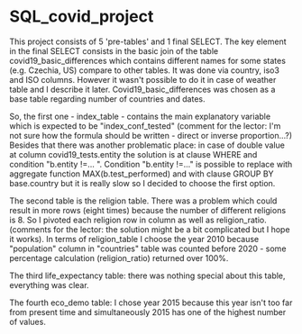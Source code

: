 # SQL_covid_project

This project consists of 5 'pre-tables' and 1 final SELECT. The key element in the final SELECT consists in the basic join of the table covid19_basic_differences which contains different names for some states (e.g. Czechia, US) compare to other tables. It was done via country, iso3 and ISO columns. However it wasn't possible to do it in case of weather table and I describe it later. Covid19_basic_differences was chosen as a base table regarding number of countries and dates.

So, the first one - index_table - contains the main explanatory variable which is expected to be "index_conf_tested" (comment for the lector: I'm not sure how the formula should be written - direct or inverse proportion...?)
Besides that there was another problematic place: in case of double value at column covid19_tests.entity the solution is at clause WHERE and condition "b.entity !=... ". Condition "b.entity !=..." is possible to replace with aggregate function MAX(b.test_performed) and with clause GROUP BY base.country but it is really slow so I decided to choose the first option.

The second table is the religion table. There was a problem which could result in more rows (eight times) because the number of different religions is 8. So I pivoted each religion row in column as well as religion_ratio. (comments for the lector: the solution might be a bit complicated but I hope it works). In terms of religion_table I choose the year 2010 because "population" column in "countries" table was counted before 2020 - some percentage calculation (religion_ratio) returned over 100%.

The third life_expectancy table: there was nothing special about this table, everything was clear.

The fourth eco_demo table: I chose year 2015 because this year isn't too far from present time and simultaneously 2015 has one of the highest number of values. 




